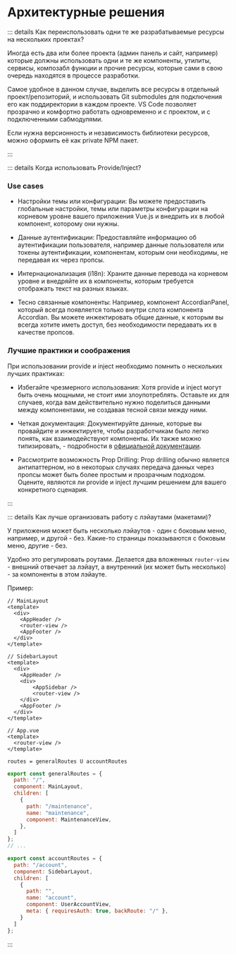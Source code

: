# Архитектурные решения

::: details Как переиспользовать одни те же разрабатываемые ресурсы на нескольких проектах?

Иногда есть два или более проекта (админ панель и сайт, например) которые должны использовать одни и те же компоненты, утилиты, сервисы, композабл функции и прочие ресурсы, которые сами в свою очередь находятся в процессе разработки.

Самое удобное в данном случае, выделить все ресурсы в отдельный проект/репозиторий, и использовать Git submodules для подключения его как поддиректории в каждом проекте. VS Code позволяет прозрачно и комфортно работать одновременно и с проектом, и с подключенными сабмодулями.

Если нужна версионность и независимость библиотеки ресурсов, можно оформить её как private NPM пакет.

:::

::: details Когда использовать Provide/Inject?

### Use cases

- Настройки темы или конфигурации: Вы можете предоставить глобальные настройки, темы или параметры конфигурации на корневом уровне вашего приложения Vue.js и внедрить их в любой компонент, которому они нужны.

- Данные аутентификации: Предоставляйте информацию об аутентификации пользователя, например данные пользователя или токены аутентификации, компонентам, которым они необходимы, не передавая их через пропсы.

- Интернационализация (i18n): Храните данные перевода на корневом уровне и внедряйте их в компоненты, которым требуется отображать текст на разных языках.

- Тесно связанные компоненты: Например, компонент AccordianPanel, который всегда появляется только внутри слота компонента Accordian. Вы можете инжектировать общие данные, к которым вы всегда хотите иметь доступ, без необходимости передавать их в качестве пропсов.

### Лучшие практики и соображения

При использовании provide и inject необходимо помнить о нескольких лучших практиках:

- Избегайте чрезмерного использования: Хотя provide и inject могут быть очень мощными, не стоит ими злоупотреблять. Оставьте их для случаев, когда вам действительно нужно поделиться данными между компонентами, не создавая тесной связи между ними.

- Четкая документация: Документируйте данные, которые вы провайдите и инжектируете, чтобы разработчикам было легко понять, как взаимодействуют компоненты. Их также можно типизировать, - подробности в [официальной документации](https://vuejs.org/guide/typescript/composition-api.html#typing-provide-inject).

- Рассмотрите возможность Prop Drilling: Prop drilling обычно является антипаттерном, но в некоторых случаях передача данных через пропсы может быть более простым и прозрачным подходом. Оцените, являются ли provide и inject лучшим решением для вашего конкретного сценария.

:::

::: details Как лучше организовать работу с лэйаутами (макетами)?

У приложения может быть несколько лэйаутов - один с боковым меню, например, и другой - без. Какие-то страницы показываются с боковым меню, другие - без.

Удобно это регулировать роутами. Делается два вложенных `router-view` - внешний отвечает за лэйаут, а внутренний (их может быть несколько) - за компоненты в этом лэйауте.

Пример:

```vue
// MainLayout
<template>
  <div>
    <AppHeader />
    <router-view />
    <AppFooter />
  </div>
</template>

// SidebarLayout
<template>
  <div>
    <AppHeader />
    <div>
        <AppSidebar />
        <router-view />
    </div>
    <AppFooter />
  </div>
</template>

// App.vue
<template>
  <router-view />
</template>
```

`routes = generalRoutes U accountRoutes`

```js
export const generalRoutes = {
  path: "/",
  component: MainLayout,
  children: [
    {
      path: "/maintenance",
      name: "maintenance",
      component: MaintenanceView,
    },
  ]
};
// ...

export const accountRoutes = {
  path: "/account",
  component: SidebarLayout,
  children: [
    {
      path: "",
      name: "account",
      component: UserAccountView,
      meta: { requiresAuth: true, backRoute: "/" },
    }
  ]
};
```

:::
